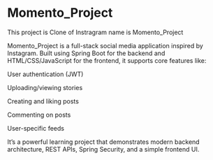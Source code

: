 # Momento_Project
This project is Clone of Instragram name is Momento_Project

Momento_Project is a full-stack social media application inspired by Instagram. Built using Spring Boot for the backend and HTML/CSS/JavaScript for the frontend, it supports core features like:

User authentication (JWT)

Uploading/viewing stories

Creating and liking posts

Commenting on posts

User-specific feeds

It’s a powerful learning project that demonstrates modern backend architecture, REST APIs, Spring Security, and a simple frontend UI.
